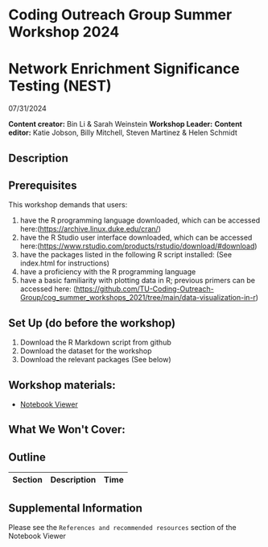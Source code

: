 # Coding Outreach Group Summer Workshop 2024
# Network Enrichment Significance Testing (NEST)
07/31/2024

__**Content creator:**__ Bin Li & Sarah Weinstein
__**Workshop Leader:**__ 
__**Content editor:**__ Katie Jobson, Billy Mitchell, Steven Martinez & Helen Schmidt

## Description


## Prerequisites
This workshop demands that users:
1. have the R programming language downloaded, which can be accessed here:(https://archive.linux.duke.edu/cran/)
2. have the R Studio user interface downloaded, which can be accessed here:(https://www.rstudio.com/products/rstudio/download/#download)
3. have the packages listed in the following R script installed: (See index.html for instructions)
4. have a proficiency with the R programming language
5. have a basic familiarity with plotting data in R; previous primers can be accessed here: (https://github.com/TU-Coding-Outreach-Group/cog_summer_workshops_2021/tree/main/data-visualization-in-r) 

## Set Up (do before the workshop)
1. Download the R Markdown script from github
2. Download the dataset for the workshop
3. Download the relevant packages (See below)
    
## Workshop materials:
- [Notebook Viewer]()

## What We Won't Cover:


## Outline
| Section | Description | Time |
| --- | --- | --- |


## Supplemental Information
Please see the `References and recommended resources` section of the Notebook Viewer
